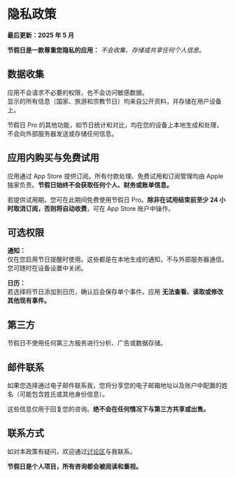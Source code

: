# 隐私政策  
  
**最后更新：2025 年 5 月**  
  
**节假日是一款尊重您隐私的应用：** *不会收集、存储或共享任何个人信息。*  
  
## 数据收集  
  
应用不会请求不必要的权限，也不会访问敏感数据。  
显示的所有信息（国家、旅游和宗教节日）均来自公开资料，并存储在用户设备上。  
  
节假日 Pro 的其他功能，如节日统计和对比，均在您的设备上本地生成和处理，不会向外部服务器发送或存储任何信息。  
  
## 应用内购买与免费试用  
  
应用通过 App Store 提供订阅。所有付款处理、免费试用和订阅管理均由 Apple 独家负责。**节假日始终不会获取任何个人、财务或账单信息。**  
  
若提供试用期，您可在此期间免费使用节假日 Pro。**除非在试用结束前至少 24 小时取消订阅，否则将自动收费**，可在 App Store 账户中操作。  
  
## 可选权限  
  
**通知：**  
仅在您启用节日提醒时使用。这些都是在本地生成的通知，不与外部服务器通信。您可随时在设备设置中关闭。  
  
**日历：**  
若选择将节日添加到日历，确认后会保存单个事件。应用 **无法查看、读取或修改其他现有事件。**  
  
## 第三方  
  
节假日不使用任何第三方服务进行分析、广告或数据存储。  
  
## 邮件联系  
  
如果您选择通过电子邮件联系我，您将分享您的电子邮箱地址以及账户中配置的姓名（可能包含姓氏或其他身份信息）。  
  
这些信息仅用于回复您的咨询。**绝不会在任何情况下与第三方共享或出售。**  
  
## 联系方式  
  
如对本政策有疑问，欢迎通过[讨论区](https://github.com/lucasditomase/feriados/discussions)与我联系。  
  
**节假日是个人项目，所有咨询都会被阅读和重视。**  
